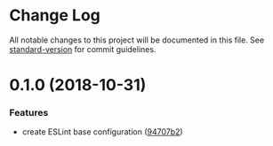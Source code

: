 # Change Log

All notable changes to this project will be documented in this file. See [standard-version](https://github.com/conventional-changelog/standard-version) for commit guidelines.

<a name="0.1.0"></a>
# 0.1.0 (2018-10-31)


### Features

* create ESLint base configuration ([94707b2](https://github.com/Yproximite/eslint-config-base/commit/94707b2))
